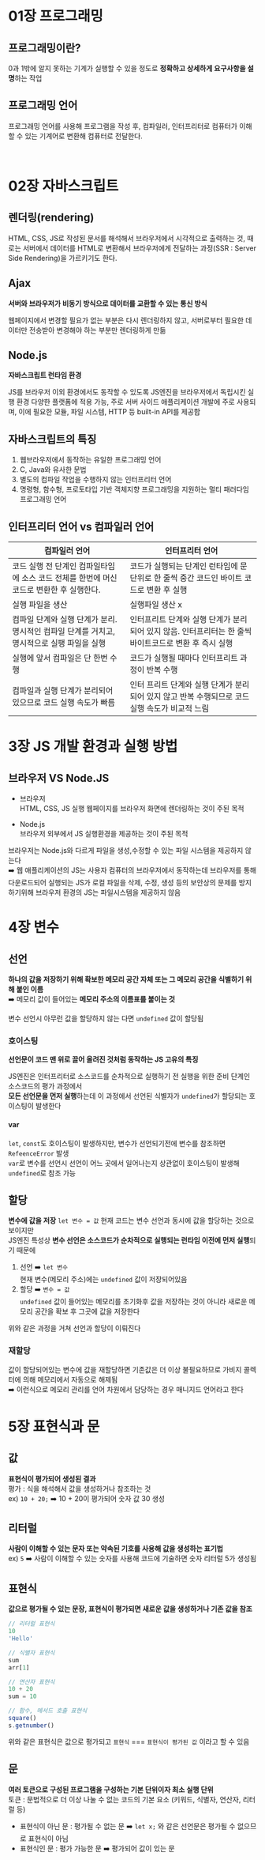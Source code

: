 # 01장 프로그래밍

## 프로그래밍이란?

0과 1밖에 알지 못하는 기계가 실행할 수 있을 정도로 **정확하고 상세하게 요구사항을 설명**하는 작업

## 프로그래밍 언어
프로그래밍 언어를 사용해 프로그램을 작성 후, 컴파일러,  인터프리터로 컴퓨터가 이해할 수 있는 기계어로 변환해 컴퓨터로 전달한다.

<br/>

# 02장 자바스크립트
## 렌더링(rendering)
HTML, CSS, JS로 작성된 문서를 해석해서 브라우저에서 시각적으로 출력하는 것, 때로는 서버에서 데이터를 HTML로 변환해서 브라우저에게 전달하는 과정(SSR : Server Side Rendering)을 가르키기도 한다.

## Ajax
**서버와 브라우저가 비동기 방식으로 데이터를 교환할 수 있는 통신 방식**

웹페이지에서 변경할 필요가 없는 부분은 다시 렌더링하지 않고, 서버로부터 필요한 데이터만 전송받아 변경해야 하는 부분만 렌더링하게 만듦

## Node.js
**자바스크립트 런타임 환경**

JS를 브라우저 이외 환경에서도 동작할 수 있도록 JS엔진을 브라우저에서 독립시킨 실행 환경
다양한 플랫폼에 적용 가능, 주로 서버 사이드 애플리케이션 개발에 주로 사용되며, 이에 필요한 모듈, 파일 시스템, HTTP 등 built-in API를 제공함

## 자바스크립트의 특징
1. 웹브라우저에서 동작하는 유일한 프로그래밍 언어
2. C, Java와 유사한 문법
3. 별도의 컴파일 작업을 수행하지 않는 인터프리터 언어
4. 명령형, 함수형, 프로토타입 기반 객체지향 프로그래밍을 지원하는 멀티 패러다임 프로그래밍 언어

## 인터프리터 언어 vs 컴파일러 언어
|컴파일러 언어|인터프리터 언어|
|-----|------|
|코드 실행 전 단계인 컴파일타임에 소스 코드 전체를 한번에 머신 코드로 변환한 후 실행한다.| 코드가 실행되는 단계인 런타임에 문 단위로 한 줄씩 중간 코드인 바이트 코드로 변환 후 실행|
실행 파일을 생산| 실행파일 생산 x|
컴파일 단계와 실행 단계가 분리. 명시적인 컴파일 단계를 거치고, 명시적으로 실팽 파일을 실행| 인터프리트 단계와 실행 단계가 분리되어 있지 않음. 인터프리터는 한 줄씩 바이트코드로 변환 후 즉시 실행|
실행에 앞서 컴파일은 단 한번 수행|코드가 실행될 때마다 인터프리트 과정이 반복 수행|
컴파일과 실행 단계가 분리되어 있으므로 코드 실행 속도가 빠름|인터 프리트 단계와 실행 단계가 분리되어 있지 않고 반복 수행되므로 코드 실행 속도가 비교적 느림|

# 3장 JS 개발 환경과 실행 방법
## 브라우저 VS Node.JS
- 브라우저 <br>HTML, CSS, JS 실행 웹페이지를 브라우저 화면에 렌더링하는 것이 주된 목적<br>

- Node.js <br>브라우저 외부에서 JS 실행환경을 제공하는 것이 주된 목적

브라우저는 Node.js와 다르게 파일을 생성,수정할 수 있는 파일 시스템을 제공하지 않는다<br>
➡️ 웹 애플리케이션의 JS는 사용자 컴퓨터의 브라우저에서 동작하는데 브라우저를 통해 다운로드되어 
실행되는 JS가 로컬 파일을 삭제, 수정, 생성 등의 보안상의 문제를 방지하기위해 브라우저 환경의 JS는 파일시스템을 제공하지 않음

# 4장 변수
## 선언
**하나의 값을 저장하기 위해 확보한 메모리 공간 자체 또는 그 메모리 공간을 식별하기 위해 붙인 이름**
<br/>➡️ 메모리 값이 들어있는 **메모리 주소의 이름표를 붙이는 것**

변수 선언시 아무런 값을 할당하지 않는 다면 `undefined` 값이 할당됨

### 호이스팅 
**선언문이 코드 맨 위로 끌어 올려진 것처럼 동작하는 JS 고유의 특징**

JS엔진은 인터프리터로 소스코드를 순차적으로 실행하기 전 실행을 위한 준비 단계인 
소스코드의 평가 과정에서 <br/> **모든 선언문을 먼저 실행**하는데 이 과정에서 
선언된 식별자가 `undefined`가 할당되는 호이스팅이 발생한다

#### var
`let`, `const`도 호이스팅이 발생하지만, 변수가 선언되기전에 변수를 참조하면 `RefeenceError` 발생
<br/>`var`로 변수를 선언시 선언이 어느 곳에서 일어나는지 상관없이 호이스팅이 발생해 `undefined`로 참조 가능

## 할당
**변수에 값을 저장**
`let 변수 = 값` 현재 코드는 변수 선언과 동시에 값을 할당하는 것으로 보이지만
<br/>JS엔진 특성상 **변수 선언은 소스코드가 순차적으로 실행되는 런타임 이전에 먼저 실행**되기 때문에

1. 선언 ➡️ `let 변수`  
현재 변수(메모리 주소)에는 `undefined` 값이 저장되어있음
2. 할당 ➡️ `변수 = 값` 
<br/>`undefined` 값이 들어있는 메모리를 초기화후 값을 저장하는 것이 아니라 
새로운 메모리 공간을 확보 후 그곳에 값을 저장한다

위와 같은 과정을 거쳐 선언과 할당이 이뤄진다

### 재할당
값이 할당되어있는 변수에 값을 재할당하면 기존값은 더 이상 불필요하므로 
가비지 콜렉터에 의해 메모리에서 자동으로 해제됨
<br/>➡️ 이런식으로 메모리 관리를 언어 차원에서 담당하는 경우 매니지드 언어라고 한다


# 5장 표현식과 문

## 값
**표현식이 평가되어 생성된 결과**
<br/>평가 : 식을 해석해서 값을 생성하거나 참조하는 것
<br/>ex) `10 + 20;` ➡️  10 + 20이 평가되어 숫자 값 30 생성

## 리터럴
**사람이 이해할 수 있는 문자 또는 약속된 기호를 사용해 값을 생성하는 표기법**
<br/>ex) `5` ➡️ 사람이 이해할 수 있는 숫자를 사용해 코드에 기술하면 숫자 리터럴 5가 생성됨

## 표현식
**값으로 평가될 수 있는 문장, 표현식이 평가되면 새로운 값을 생성하거나 기존 값을 참조**
```javascript
// 리터럴 표현식
10
'Hello'

// 식별자 표현식
sum
arr[1]

// 연산자 표현식
10 + 20
sum = 10

// 함수, 메서드 호출 표현식
square()
s.getnumber()
```
위와 같은 표현식은 값으로 평가되고
`표현식` === `표현식이 평가된 값` 이라고 할 수 있음

## 문
**여러 토큰으로 구성된 프로그램을 구성하는 기본 단위이자 최소 실행 단위**
<br/>토큰 : 문법적으로 더 이상 나눌 수 없는 코드의 기본 요소 (키워드, 식별자, 연산자, 리터럴 등)
- 표현식이 아닌 문 : 평가될 수 없는 문 ➡️ `let x;` 와 같은 선언문은 평가될 수 없으므로 표현식이 아님
- 표현식인 문 : 평가 가능한 문 ➡️ 평가되어 값이 있는 문
